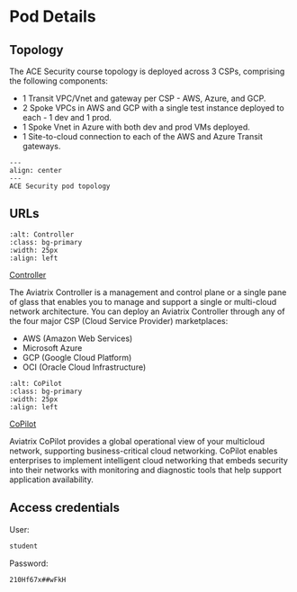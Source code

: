 # Pod Details

## Topology

The ACE Security course topology is deployed across 3 CSPs, comprising the following components:

- 1 Transit VPC/Vnet and gateway per CSP - AWS, Azure, and GCP.
- 2 Spoke VPCs in AWS and GCP with a single test instance deployed to each - 1 dev and 1 prod.
- 1 Spoke Vnet in Azure with both dev and prod VMs deployed.
- 1 Site-to-cloud connection to each of the AWS and Azure Transit gateways.

```{figure} images/ace_sec_topology.png
---
align: center
---
ACE Security pod topology
```

## URLs

```{image} images/controller.png
:alt: Controller
:class: bg-primary
:width: 25px
:align: left
```

<a href="https://ctrl.pod1.aviatrixlab.com" target="_blank">Controller</a>

The Aviatrix Controller is a management and control plane or a single pane of glass that enables you to manage and support a single or multi-cloud network architecture. You can deploy an Aviatrix Controller through any of the four major CSP (Cloud Service Provider) marketplaces:

- AWS (Amazon Web Services)
- Microsoft Azure
- GCP (Google Cloud Platform)
- OCI (Oracle Cloud Infrastructure)

```{image} images/copilot.png
:alt: CoPilot
:class: bg-primary
:width: 25px
:align: left
```

<a href="https://cplt.pod1.aviatrixlab.com" target="_blank">CoPilot</a>

Aviatrix CoPilot provides a global operational view of your multicloud network, supporting business-critical cloud networking. CoPilot enables enterprises to implement intelligent cloud networking that embeds security into their networks with monitoring and diagnostic tools that help support application availability.

## Access credentials

User:

```bash
student
```

Password:

```bash
210Hf67x##wFkH
```
